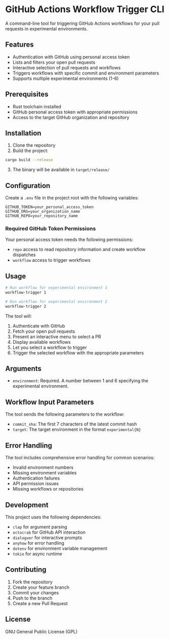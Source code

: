# GitHub Actions Workflow Trigger CLI

A command-line tool for triggering GitHub Actions workflows for your pull requests in experimental environments.

## Features

- Authentication with GitHub using personal access token
- Lists and filters your open pull requests
- Interactive selection of pull requests and workflows
- Triggers workflows with specific commit and environment parameters
- Supports multiple experimental environments (1-6)

## Prerequisites

- Rust toolchain installed
- GitHub personal access token with appropriate permissions
- Access to the target GitHub organization and repository

## Installation

1. Clone the repository
2. Build the project:
```bash
cargo build --release
```
3. The binary will be available in `target/release/`

## Configuration

Create a `.env` file in the project root with the following variables:

```env
GITHUB_TOKEN=your_personal_access_token
GITHUB_ORG=your_organization_name
GITHUB_REPO=your_repository_name
```

### Required GitHub Token Permissions

Your personal access token needs the following permissions:
- `repo` access to read repository information and create workflow dispatches
- `workflow` access to trigger workflows

## Usage

```bash
# Run workflow for experimental environment 1
workflow-trigger 1

# Run workflow for experimental environment 2
workflow-trigger 2
```

The tool will:
1. Authenticate with GitHub
2. Fetch your open pull requests
3. Present an interactive menu to select a PR
4. Display available workflows
5. Let you select a workflow to trigger
6. Trigger the selected workflow with the appropriate parameters

## Arguments

- `environment`: Required. A number between 1 and 6 specifying the experimental environment.

## Workflow Input Parameters

The tool sends the following parameters to the workflow:
- `commit_sha`: The first 7 characters of the latest commit hash
- `target`: The target environment in the format `experimental{N}`

## Error Handling

The tool includes comprehensive error handling for common scenarios:
- Invalid environment numbers
- Missing environment variables
- Authentication failures
- API permission issues
- Missing workflows or repositories

## Development

This project uses the following dependencies:
- `clap` for argument parsing
- `octocrab` for GitHub API interaction
- `dialoguer` for interactive prompts
- `anyhow` for error handling
- `dotenv` for environment variable management
- `tokio` for async runtime

## Contributing

1. Fork the repository
2. Create your feature branch
3. Commit your changes
4. Push to the branch
5. Create a new Pull Request

## License

GNU General Public License (GPL)
